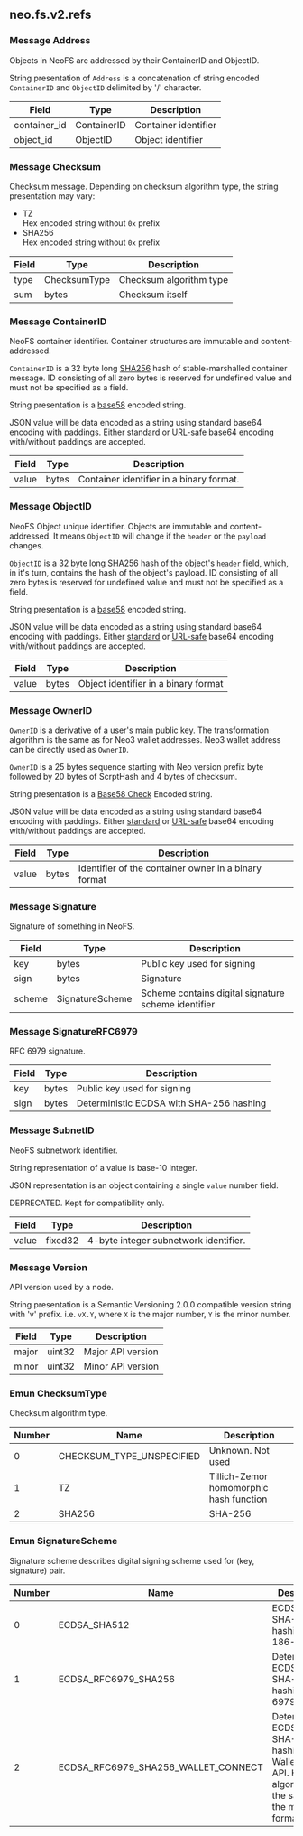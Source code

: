 ## neo.fs.v2.refs




### Message Address

Objects in NeoFS are addressed by their ContainerID and ObjectID.

String presentation of `Address` is a concatenation of string encoded
`ContainerID` and `ObjectID` delimited by '/' character.

| Field | Type | Description |
| ----- | ---- | ----------- |
| container_id | ContainerID | Container identifier |
| object_id | ObjectID | Object identifier |
   
### Message Checksum

Checksum message.
Depending on checksum algorithm type, the string presentation may vary:

* TZ \
  Hex encoded string without `0x` prefix
* SHA256 \
  Hex encoded string without `0x` prefix

| Field | Type | Description |
| ----- | ---- | ----------- |
| type | ChecksumType | Checksum algorithm type |
| sum | bytes | Checksum itself |
   
### Message ContainerID

NeoFS container identifier. Container structures are immutable and
content-addressed.

`ContainerID` is a 32 byte long
[SHA256](https://csrc.nist.gov/publications/detail/fips/180/4/final) hash of
stable-marshalled container message. ID consisting of all zero bytes is
reserved for undefined value and must not be specified as a field.

String presentation is a
[base58](https://tools.ietf.org/html/draft-msporny-base58-02) encoded string.

JSON value will be data encoded as a string using standard base64
encoding with paddings. Either
[standard](https://tools.ietf.org/html/rfc4648#section-4) or
[URL-safe](https://tools.ietf.org/html/rfc4648#section-5) base64 encoding
with/without paddings are accepted.

| Field | Type | Description |
| ----- | ---- | ----------- |
| value | bytes | Container identifier in a binary format. |
   
### Message ObjectID

NeoFS Object unique identifier. Objects are immutable and content-addressed.
It means `ObjectID` will change if the `header` or the `payload` changes.

`ObjectID` is a 32 byte long
[SHA256](https://csrc.nist.gov/publications/detail/fips/180/4/final) hash of
the object's `header` field, which, in it's turn, contains the hash of the object's
payload. ID consisting of all zero bytes is reserved for undefined value and
must not be specified as a field.

String presentation is a
[base58](https://tools.ietf.org/html/draft-msporny-base58-02) encoded string.

JSON value will be data encoded as a string using standard base64
encoding with paddings. Either
[standard](https://tools.ietf.org/html/rfc4648#section-4) or
[URL-safe](https://tools.ietf.org/html/rfc4648#section-5) base64 encoding
with/without paddings are accepted.

| Field | Type | Description |
| ----- | ---- | ----------- |
| value | bytes | Object identifier in a binary format |
   
### Message OwnerID

`OwnerID` is a derivative of a user's main public key. The transformation
algorithm is the same as for Neo3 wallet addresses. Neo3 wallet address can
be directly used as `OwnerID`.

`OwnerID` is a 25 bytes sequence starting with Neo version prefix byte
followed by 20 bytes of ScrptHash and 4 bytes of checksum.

String presentation is a [Base58
Check](https://en.bitcoin.it/wiki/Base58Check_encoding) Encoded string.

JSON value will be data encoded as a string using standard base64
encoding with paddings. Either
[standard](https://tools.ietf.org/html/rfc4648#section-4) or
[URL-safe](https://tools.ietf.org/html/rfc4648#section-5) base64 encoding
with/without paddings are accepted.

| Field | Type | Description |
| ----- | ---- | ----------- |
| value | bytes | Identifier of the container owner in a binary format |
   
### Message Signature

Signature of something in NeoFS.

| Field | Type | Description |
| ----- | ---- | ----------- |
| key | bytes | Public key used for signing |
| sign | bytes | Signature |
| scheme | SignatureScheme | Scheme contains digital signature scheme identifier |
   
### Message SignatureRFC6979

RFC 6979 signature.

| Field | Type | Description |
| ----- | ---- | ----------- |
| key | bytes | Public key used for signing |
| sign | bytes | Deterministic ECDSA with SHA-256 hashing |
   
### Message SubnetID

NeoFS subnetwork identifier.

String representation of a value is base-10 integer.

JSON representation is an object containing a single `value` number field.

DEPRECATED. Kept for compatibility only.

| Field | Type | Description |
| ----- | ---- | ----------- |
| value | fixed32 | 4-byte integer subnetwork identifier. |
   
### Message Version

API version used by a node.

String presentation is a Semantic Versioning 2.0.0 compatible version string
with 'v' prefix. i.e. `vX.Y`, where `X` is the major number, `Y` is the minor number.

| Field | Type | Description |
| ----- | ---- | ----------- |
| major | uint32 | Major API version |
| minor | uint32 | Minor API version |
    
### Emun ChecksumType

Checksum algorithm type.

| Number | Name | Description |
| ------ | ---- | ----------- |
| 0 | CHECKSUM_TYPE_UNSPECIFIED | Unknown. Not used |
| 1 | TZ | Tillich-Zemor homomorphic hash function |
| 2 | SHA256 | SHA-256 |

### Emun SignatureScheme

Signature scheme describes digital signing scheme used for (key, signature) pair.

| Number | Name | Description |
| ------ | ---- | ----------- |
| 0 | ECDSA_SHA512 | ECDSA with SHA-512 hashing (FIPS 186-3) |
| 1 | ECDSA_RFC6979_SHA256 | Deterministic ECDSA with SHA-256 hashing (RFC 6979) |
| 2 | ECDSA_RFC6979_SHA256_WALLET_CONNECT | Deterministic ECDSA with SHA-256 hashing using WalletConnect API. Here the algorithm is the same, but the message format differs. |
 
